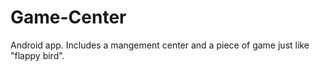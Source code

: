 # Game-Center
Android app. Includes a mangement center and a piece of game just like "flappy bird".
